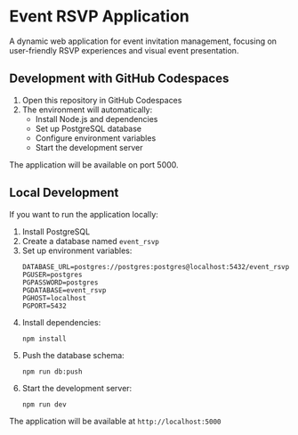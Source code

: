 # Event RSVP Application

A dynamic web application for event invitation management, focusing on user-friendly RSVP experiences and visual event presentation.

## Development with GitHub Codespaces

1. Open this repository in GitHub Codespaces
2. The environment will automatically:
   - Install Node.js and dependencies
   - Set up PostgreSQL database
   - Configure environment variables
   - Start the development server

The application will be available on port 5000.

## Local Development

If you want to run the application locally:

1. Install PostgreSQL
2. Create a database named `event_rsvp`
3. Set up environment variables:
   ```
   DATABASE_URL=postgres://postgres:postgres@localhost:5432/event_rsvp
   PGUSER=postgres
   PGPASSWORD=postgres
   PGDATABASE=event_rsvp
   PGHOST=localhost
   PGPORT=5432
   ```
4. Install dependencies:
   ```
   npm install
   ```
5. Push the database schema:
   ```
   npm run db:push
   ```
6. Start the development server:
   ```
   npm run dev
   ```

The application will be available at `http://localhost:5000`
